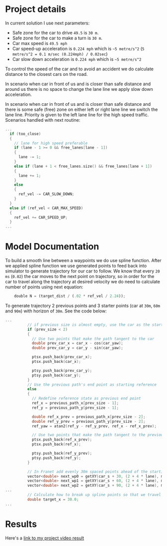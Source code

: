 # Project details

In current solution I use next parameters:
- Safe zone for the car to drive `49.5` is `30 m`.
- Safe zone for the car to make a turn is `30 m`.
- Car max speed is `49.5 mph`
- Car speed-up acceleration is `0.224 mph` which is `~5 metre/s^2` (`5 metre/s^2 = 0.1 m/sec (0.224mph) / 0.02sec`)
- Car slow down acceleration is `0.224 mph` which is `~5 metre/s^2`

To control the speed of the car and to avoid an accident we do calculate distance to the 
closest cars on the road. 

In scenario when car in front of us and is closer than safe distance and around us there is no space to change the lane line 
we apply slow down acceleration.

In scenario when car in front of us and is closer than safe distance and there is some safe (free) zone on either left or right lane line
we switch the lane line. Priority is given to the left lane line for the high speed traffic.
Scenarios handled with next routine:
```cpp
...
  if (too_close)
  {
    // lane for high speed preferable
    if (lane - 1 >= 0 && free_lanes[lane - 1])
    {
      lane -= 1;
    }
    else if (lane + 1 < free_lanes.size() && free_lanes[lane + 1])
    {
      lane += 1;
    }
    else
    {
      ref_vel -= CAR_SLOW_DOWN;
    }
  }
  else if (ref_vel < CAR_MAX_SPEED)
  {
    ref_vel += CAR_SPEED_UP;
  }
...
``` 

# Model Documentation

To build a smooth line between a waypoints we do use spline function. After we applied spline function 
we use generated points to feed back into simulator to generate trajectory for our car to follow. 
We know that every `20 ms` (`0.02`) the car moves to the next point on trajectory, 
so in order for the car to travel along the trajectory at desired velocity we do need to calculate number of points
using next equation:
```python
    double N = (target_dist / (.02 * ref_vel / 2.24));
```
To generate trajectory 2 previous points and 3 starter points (car at `30m`, `60m` and `90m`) with horizon of `30m`. 
See the code below:
```cpp
...
          // if previous size is almost empty, use the car as the starting reference
          if (prev_size < 2)
          {
            // Use two points that make the path tangent to the car
            double prev_car_x = car_x - cos(car_yaw);
            double prev_car_y = car_y - sin(car_yaw);

            ptsx.push_back(prev_car_x);
            ptsx.push_back(car_x);

            ptsy.push_back(prev_car_y);
            ptsy.push_back(car_y);
          }
          // Use the previous path's end point as starting reference
          else
          {
            // Redefine reference state as previous end point
            ref_x = previous_path_x[prev_size - 1];
            ref_y = previous_path_y[prev_size - 1];

            double ref_x_prev = previous_path_x[prev_size - 2];
            double ref_y_prev = previous_path_y[prev_size - 2];
            ref_yaw = atan2(ref_y - ref_y_prev, ref_x - ref_x_prev);

            // Use two points that make the path tangent to the previous path's end point
            ptsx.push_back(ref_x_prev);
            ptsx.push_back(ref_x);

            ptsy.push_back(ref_y_prev);
            ptsy.push_back(ref_y);
          }

          // In Franet add evenly 30m spaced points ahead of the starting reference
          vector<double> next_wp0 = getXY(car_s + 30, (2 + 4 * lane), map_waypoints_s, map_waypoints_x, map_waypoints_y);
          vector<double> next_wp1 = getXY(car_s + 60, (2 + 4 * lane), map_waypoints_s, map_waypoints_x, map_waypoints_y);
          vector<double> next_wp2 = getXY(car_s + 90, (2 + 4 * lane), map_waypoints_s, map_waypoints_x, map_waypoints_y);
...
          // Calculate how to break up spline points so that we travel at our desired reference velocity
          double target_x = 30.0;
...
```


# Results

Here's a [link to my project video result](./final_video.mov)
